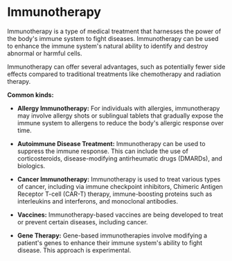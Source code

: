 # Immunotherapy

Immunotherapy is a type of medical treatment that harnesses the power of the body's immune system to fight diseases. Immunotherapy can be used to enhance the immune system's natural ability to identify and destroy abnormal or harmful cells.

Immunotherapy can offer several advantages, such as potentially fewer side effects compared to traditional treatments like chemotherapy and radiation therapy. 

**Common kinds:**

* **Allergy Immunotherapy:** For individuals with allergies, immunotherapy may involve allergy shots or sublingual tablets that gradually expose the immune system to allergens to reduce the body's allergic response over time.

* **Autoimmune Disease Treatment:** Immunotherapy can be used to suppress the immune response. This can include the use of corticosteroids, disease-modifying antirheumatic drugs (DMARDs), and biologics.

* **Cancer Immunotherapy:** Immunotherapy is used to treat various types of cancer, including via immune checkpoint inhibitors, Chimeric Antigen Receptor T-cell (CAR-T) therapy, immune-boosting proteins such as interleukins and interferons, and monoclonal antibodies.

* **Vaccines:** Immunotherapy-based vaccines are being developed to treat or prevent certain diseases, including cancer.

* **Gene Therapy:** Gene-based immunotherapies involve modifying a patient's genes to enhance their immune system's ability to fight disease. This approach is  experimental.
